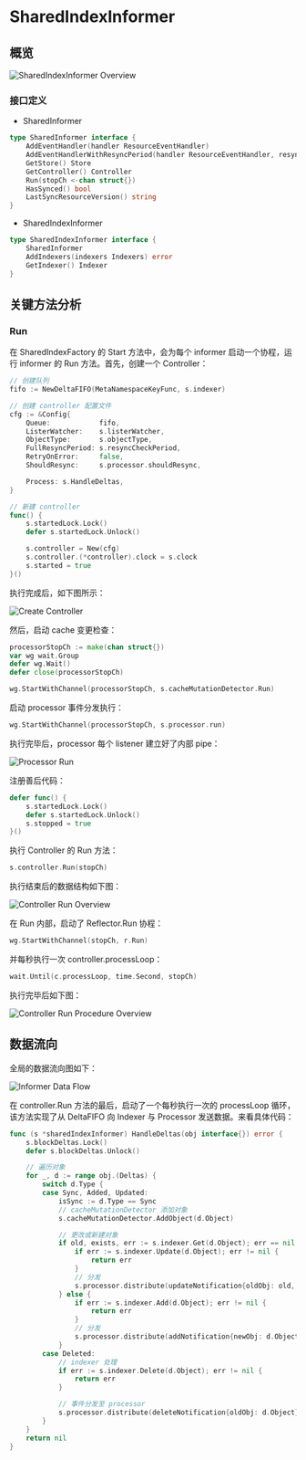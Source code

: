 # SharedIndexInformer

## 概览

![SharedIndexInformer Overview](./images/shared_index_informer_overview.svg)

### 接口定义

- SharedInformer

```go
type SharedInformer interface {
	AddEventHandler(handler ResourceEventHandler)
	AddEventHandlerWithResyncPeriod(handler ResourceEventHandler, resyncPeriod time.Duration)
	GetStore() Store
	GetController() Controller
	Run(stopCh <-chan struct{})
	HasSynced() bool
	LastSyncResourceVersion() string
}
```

- SharedIndexInformer

```go
type SharedIndexInformer interface {
	SharedInformer
	AddIndexers(indexers Indexers) error
	GetIndexer() Indexer
}
```

## 关键方法分析

### Run

在 SharedIndexFactory 的 Start 方法中，会为每个 informer 启动一个协程，运行 informer 的 Run 方法。首先，创建一个 Controller：

```go
// 创建队列
fifo := NewDeltaFIFO(MetaNamespaceKeyFunc, s.indexer)

// 创建 controller 配置文件
cfg := &Config{
	Queue:            fifo,
	ListerWatcher:    s.listerWatcher,
	ObjectType:       s.objectType,
	FullResyncPeriod: s.resyncCheckPeriod,
	RetryOnError:     false,
	ShouldResync:     s.processor.shouldResync,

	Process: s.HandleDeltas,
}

// 新建 controller
func() {
	s.startedLock.Lock()
	defer s.startedLock.Unlock()

	s.controller = New(cfg)
	s.controller.(*controller).clock = s.clock
	s.started = true
}()
```

执行完成后，如下图所示：

![Create Controller](./images/shared_index_informer_new_controller.svg)

然后，启动 cache 变更检查：

```go
processorStopCh := make(chan struct{})
var wg wait.Group
defer wg.Wait()
defer close(processorStopCh)

wg.StartWithChannel(processorStopCh, s.cacheMutationDetector.Run)
```

启动 processor 事件分发执行：

```go
wg.StartWithChannel(processorStopCh, s.processor.run)
```

执行完毕后，processor 每个 listener 建立好了内部 pipe：

![Processor Run](./images/processor_run.svg)

注册善后代码：

```go
defer func() {
	s.startedLock.Lock()
	defer s.startedLock.Unlock()
	s.stopped = true
}()
```

执行 Controller 的 Run 方法：

```go
s.controller.Run(stopCh)
```

执行结束后的数据结构如下图：

![Controller Run Overview](./images/controller_run_ds.svg)

在 Run 内部，启动了 Reflector.Run 协程：

```go
wg.StartWithChannel(stopCh, r.Run)
```

并每秒执行一次 controller.processLoop：

```go
wait.Until(c.processLoop, time.Second, stopCh)
```

执行完毕后如下图：

![Controller Run Procedure Overview](./images/controller_run_procedure.svg)

## 数据流向

全局的数据流向图如下：

![Informer Data Flow](./images/informer_data_flow.svg)

在 controller.Run 方法的最后，启动了一个每秒执行一次的 processLoop 循环，该方法实现了从 DeltaFIFO 向 Indexer 与 Processor 发送数据。来看具体代码：

```go
func (s *sharedIndexInformer) HandleDeltas(obj interface{}) error {
	s.blockDeltas.Lock()
	defer s.blockDeltas.Unlock()

	// 遍历对象
	for _, d := range obj.(Deltas) {
		switch d.Type {
		case Sync, Added, Updated:
			isSync := d.Type == Sync
			// cacheMutationDetector 添加对象
			s.cacheMutationDetector.AddObject(d.Object)

			// 更改或新建对象
			if old, exists, err := s.indexer.Get(d.Object); err == nil && exists {
				if err := s.indexer.Update(d.Object); err != nil {
					return err
				}
				// 分发
				s.processor.distribute(updateNotification{oldObj: old, newObj: d.Object}, isSync)
			} else {
				if err := s.indexer.Add(d.Object); err != nil {
					return err
				}
				// 分发
				s.processor.distribute(addNotification{newObj: d.Object}, isSync)
			}
		case Deleted:
			// indexer 处理
			if err := s.indexer.Delete(d.Object); err != nil {
				return err
			}

			// 事件分发至 processor
			s.processor.distribute(deleteNotification{oldObj: d.Object}, false)
		}
	}
	return nil
}
```
